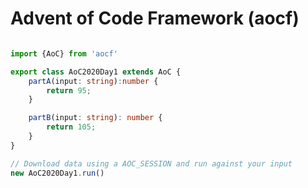 # Advent of Code Framework (aocf)


```typescript

import {AoC} from 'aocf'

export class AoC2020Day1 extends AoC {
    partA(input: string):number {
        return 95;
    }

    partB(input: string): number {
        return 105;
    }
}

// Download data using a AOC_SESSION and run against your input
new AoC2020Day1.run()
```